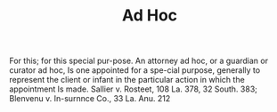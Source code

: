 ---
title: Ad Hoc
permalink: "/definitions/ad-hoc.html"
body: For this; for this special pur-pose. An attorney ad hoc, or a guardian or curator
  ad hoc, Is one appointed for a spe-cial purpose, generally to represent the client
  or infant in the particular action in which the appointment ls made. Sallier v.
  Rosteet, 108 La. 378, 32 South. 383; Blenvenu v. In-surnnce Co., 33 La. Anu. 212
published_at: '2018-07-07'
layout: post
---